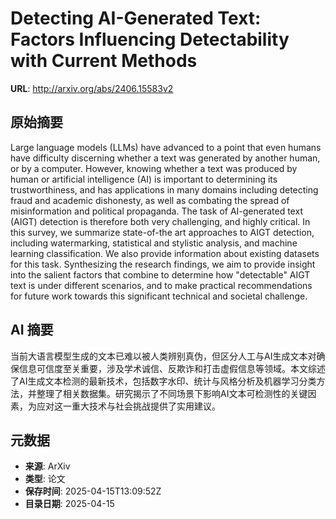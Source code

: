 # Detecting AI-Generated Text: Factors Influencing Detectability with Current Methods

**URL**: http://arxiv.org/abs/2406.15583v2

## 原始摘要

Large language models (LLMs) have advanced to a point that even humans have
difficulty discerning whether a text was generated by another human, or by a
computer. However, knowing whether a text was produced by human or artificial
intelligence (AI) is important to determining its trustworthiness, and has
applications in many domains including detecting fraud and academic dishonesty,
as well as combating the spread of misinformation and political propaganda. The
task of AI-generated text (AIGT) detection is therefore both very challenging,
and highly critical. In this survey, we summarize state-of-the art approaches
to AIGT detection, including watermarking, statistical and stylistic analysis,
and machine learning classification. We also provide information about existing
datasets for this task. Synthesizing the research findings, we aim to provide
insight into the salient factors that combine to determine how "detectable"
AIGT text is under different scenarios, and to make practical recommendations
for future work towards this significant technical and societal challenge.


## AI 摘要

当前大语言模型生成的文本已难以被人类辨别真伪，但区分人工与AI生成文本对确保信息可信度至关重要，涉及学术诚信、反欺诈和打击虚假信息等领域。本文综述了AI生成文本检测的最新技术，包括数字水印、统计与风格分析及机器学习分类方法，并整理了相关数据集。研究揭示了不同场景下影响AI文本可检测性的关键因素，为应对这一重大技术与社会挑战提供了实用建议。

## 元数据

- **来源**: ArXiv
- **类型**: 论文
- **保存时间**: 2025-04-15T13:09:52Z
- **目录日期**: 2025-04-15
